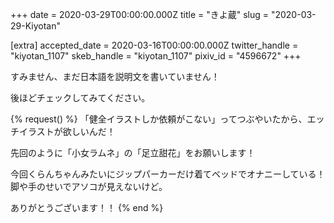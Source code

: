 +++
date = 2020-03-29T00:00:00.000Z
title = "きよ蔵"
slug = "2020-03-29-Kiyotan"

[extra]
accepted_date = 2020-03-16T00:00:00.000Z
twitter_handle = "kiyotan_1107"
skeb_handle = "kiyotan_1107"
pixiv_id = "4596672"
+++

すみません、まだ日本語を説明文を書いていません！

後ほどチェックしてみてください。

{% request() %}
「健全イラストしか依頼がこない」ってつぶやいたから、エッチイラストが欲しいんだ！

先回のように「小女ラムネ」の「足立甜花」をお願いします！

今回くらんちゃんみたいにジップパーカーだけ着てベッドでオナニーしている！脚や手のせいでアソコが見えないけど。

ありがとうございます！！
{% end %}
